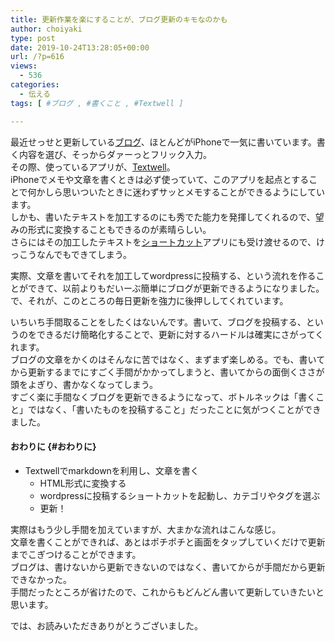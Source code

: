 ```yaml
---
title: 更新作業を楽にすることが、ブログ更新のキモなのかも
author: choiyaki
type: post
date: 2019-10-24T13:28:05+00:00
url: /?p=616
views:
  - 536
categories:
  - 伝える
tags: [ #ブログ , #書くこと , #Textwell ]

---
```

最近せっせと更新している[ブログ][1]、ほとんどがiPhoneで一気に書いています。書く内容を選び、そっからダァーっとフリック入力。  
その際、使っているアプリが、[Textwell][2]。  
iPhoneでメモや文章を書くときは必ず使っていて、このアプリを起点とすることで何かしら思いついたときに迷わずサッとメモすることができるようにしています。  
しかも、書いたテキストを加工するのにも秀でた能力を発揮してくれるので、望みの形式に変換することもできるのが素晴らしい。  
さらにはその加工したテキストを[ショートカット][3]アプリにも受け渡せるので、けっこうなんでもできてしまう。

実際、文章を書いてそれを加工してwordpressに投稿する、という流れを作ることができて、以前よりもだいーぶ簡単にブログが更新できるようになりました。  
で、それが、このところの毎日更新を強力に後押ししてくれています。

いちいち手間取ることをしたくはないんです。書いて、ブログを投稿する、というのをできるだけ簡略化することで、更新に対するハードルは確実にさがってくれます。  
ブログの文章をかくのはそんなに苦ではなく、まずまず楽しめる。でも、書いてから更新するまでにすごく手間がかかってしまうと、書いてからの面倒くささが頭をよぎり、書かなくなってしまう。  
すごく楽に手間なくブログを更新できるようになって、ボトルネックは「書くこと」ではなく、「書いたものを投稿すること」だったことに気がつくことができました。

#### おわりに {#おわりに}

  * Textwellでmarkdownを利用し、文章を書く 
      * HTML形式に変換する
      * wordpressに投稿するショートカットを起動し、カテゴリやタグを選ぶ
      * 更新！

実際はもう少し手間を加えていますが、大まかな流れはこんな感じ。  
文章を書くことができれば、あとはポチポチと画面をタップしていくだけで更新までこぎつけることができます。  
ブログは、書けないから更新できないのではなく、書いてからが手間だから更新できなかった。  
手間だったところが省けたので、これからもどんどん書いて更新していきたいと思います。

では、お読みいただきありがとうございました。

 [1]: https://scrapbox.io/choiyaki-hondana/%E3%83%96%E3%83%AD%E3%82%B0
 [2]: https://scrapbox.io/choiyaki-hondana/Textwell
 [3]: https://scrapbox.io/choiyaki-hondana/%E3%82%B7%E3%83%A7%E3%83%BC%E3%83%88%E3%82%AB%E3%83%83%E3%83%88